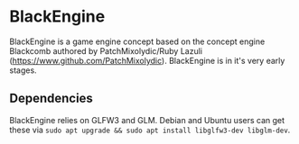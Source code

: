 # BlackEngine
BlackEngine is a game engine concept based on the concept engine Blackcomb authored by PatchMixolydic/Ruby Lazuli (https://www.github.com/PatchMixolydic). 
BlackEngine is in it's very early stages. 

## Dependencies
BlackEngine relies on GLFW3 and GLM. Debian and Ubuntu users can
get these via `sudo apt upgrade && sudo apt install libglfw3-dev libglm-dev`.
